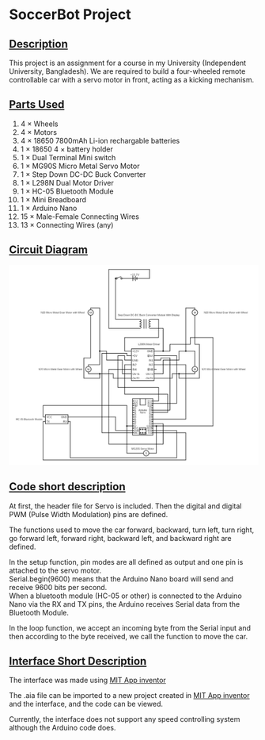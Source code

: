 # SoccerBot Project

<section>
    <h2 style="text-decoration: underline">Description</h2>
    <p>This project is an assignment for a course in my University (Independent University, Bangladesh). We are required to build a four-wheeled remote controllable car with a servo motor in front, acting as a kicking mechanism.</p>
</section>

<section>
    <h2 style="text-decoration: underline">Parts Used</h2>
    <ol>
        <li>4 &times; Wheels</li>
        <li>4 &times; Motors</li>
        <li>4 &times; 18650 7800mAh Li-ion rechargable batteries</li>
        <li>1 &times; 18650 4 &times; battery holder</li>
        <li>1 &times; Dual Terminal Mini switch</li>
        <li>1 &times; MG90S Micro Metal Servo Motor</li>
        <li>1 &times; Step Down DC-DC Buck Converter</li>
        <li>1 &times; L298N Dual Motor Driver</li>
        <li>1 &times; HC-05 Bluetooth Module</li>
        <li>1 &times; Mini Breadboard</li>
        <li>1 &times; Arduino Nano</li>
        <li>15 &times; Male-Female Connecting Wires</li>
        <li>13 &times; Connecting Wires (any)</li>
    </ol>
</section>

<section>
    <h2 style="text-decoration: underline">Circuit Diagram</h2>
    <img src="circuit.png" alt="circuit diagram">
</section>

<section>
    <h2 style="text-decoration: underline">Code short description</h2>
    <p>
    At first, the header file for Servo is included.
    Then the digital and digital PWM (Pulse Width Modulation) pins are defined.
    </p>
    <p>
    The functions used to move the car forward, backward, turn left, turn right, go forward left, forward right, backward left, and backward right are defined.
    </p>
    <p>
    In the setup function, pin modes are all defined as output and one pin is attached to the servo motor.<br>
    Serial.begin(9600) means that the Arduino Nano board will send and receive 9600 bits per second.<br>
    When a bluetooth module (HC-05 or other) is connected to the Arduino Nano via the RX and TX pins, the Arduino receives Serial data from the Bluetooth Module.
    </p>
    <p>
    In the loop function, we accept an incoming byte from the Serial input and then according to the byte received, we call the function to move the car.
    </p>
</section>

<section>
    <h2 style="text-decoration: underline">Interface Short Description</h2>
    <p>The interface was made using <a href="https://ai2.appinventor.mit.edu" target="_blank">MIT App inventor</a>
    </p>
    <p>The .aia file can be imported to a new project created in <a href="https://ai2.appinventor.mit.edu" target="_blank">MIT App inventor</a> and the interface, and the code can be viewed.
    </p>
    <p>Currently, the interface does not support any speed controlling system although the Arduino code does.
    </p>
</section>